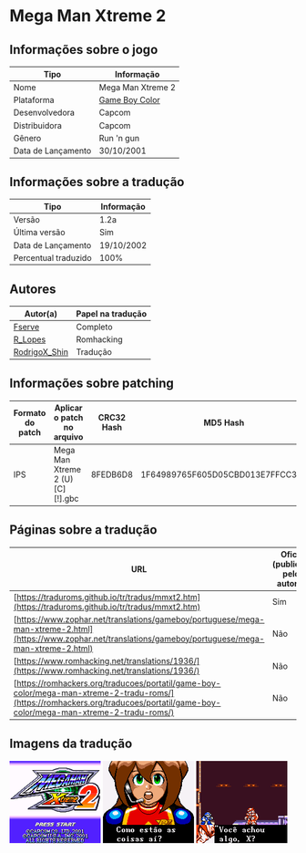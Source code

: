 # Mega Man Xtreme 2

## Informações sobre o jogo

| Tipo | Informação |
| ----------- | ----------- |
| Nome | Mega Man Xtreme 2 |
| Plataforma | [Game Boy Color](../) |
| Desenvolvedora | Capcom |
| Distribuidora | Capcom |
| Gênero | Run 'n gun |
| Data de Lançamento | 30/10/2001 |

## Informações sobre a tradução

| Tipo | Informação |
| ----------- | ----------- |
| Versão | 1\.2a |
| Última versão | Sim |
| Data de Lançamento | 19/10/2002 |
| Percentual traduzido | 100% |

## Autores

| Autor(a) | Papel na tradução |
| ----------- | ----------- |
| [Fserve](../../../autores/fserve/) | Completo |
| [R\_Lopes](../../../autores/r_lopes/) | Romhacking |
| [RodrigoX\_Shin](../../../autores/rodrigox_shin/) | Tradução |

## Informações sobre patching

| Formato do patch | Aplicar o patch no arquivo | CRC32 Hash | MD5 Hash |
| ----------- | ----------- | ----------- | ----------- |
| IPS | Mega Man Xtreme 2 \(U\) \[C\]\[\!\]\.gbc | 8FEDB6D8 | 1F64989765F605D05CBD013E7FFCC352 |

## Páginas sobre a tradução

| URL | Oficial (publicado pelos autores) | Possuí link de download |
| ----------- | ----------- | ----------- |
| [https://traduroms.github.io/tr/tradus/mmxt2.htm](https://traduroms.github.io/tr/tradus/mmxt2.htm) | Sim | Sim |
| [https://www.zophar.net/translations/gameboy/portuguese/mega-man-xtreme-2.html](https://www.zophar.net/translations/gameboy/portuguese/mega-man-xtreme-2.html) | Não | Sim |
| [https://www.romhacking.net/translations/1936/](https://www.romhacking.net/translations/1936/) | Não | Sim |
| [https://romhackers.org/traducoes/portatil/game-boy-color/mega-man-xtreme-2-tradu-roms/](https://romhackers.org/traducoes/portatil/game-boy-color/mega-man-xtreme-2-tradu-roms/) | Não | Não |

## Imagens da tradução

![Imagem de exemplo da tradução 1](1.png)
![Imagem de exemplo da tradução 2](2.png)
![Imagem de exemplo da tradução 3](3.png)